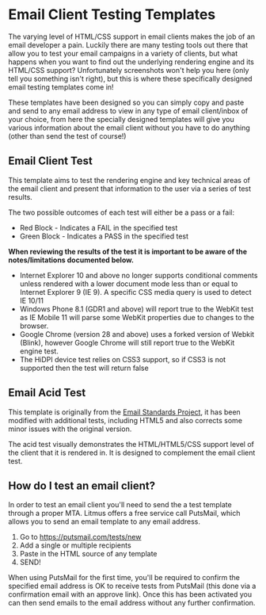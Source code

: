Email Client Testing Templates
====================

The varying level of HTML/CSS support in email clients makes the job of an email developer a pain. Luckily there are many testing tools out there that allow you to test your email campaigns in a variety of clients, but what happens when you want to find out the underlying rendering engine and its HTML/CSS support? Unfortunately screenshots won't help you here (only tell you something isn't right), but this is where these specifically designed email testing templates come in!

These templates have been designed so you can simply copy and paste and send to any email address to view in any type of email client/inbox of your choice, from here the specially designed templates will give you various information about the email client without you have to do anything (other than send the test of course!)

## Email Client Test

This template aims to test the rendering engine and key technical areas of the email client and present that information to the user via a series of test results.

The two possible outcomes of each test will either be a pass or a fail:

* Red Block - Indicates a FAIL in the specified test
* Green Block - Indicates a PASS in the specified test

**When reviewing the results of the test it is important to be aware of the notes/limitations documented below.**

* Internet Explorer 10 and above no longer supports conditional comments unless rendered with a lower document mode less than or equal to Internet Explorer 9 (IE 9). A specific CSS media query is used to detect IE 10/11
* Windows Phone 8.1 (GDR1 and above) will report true to the WebKit test as IE Mobile 11 will parse some WebKit properties due to changes to the browser.
* Google Chrome (version 28 and above) uses a forked version of Webkit (Blink), however Google Chrome will still report true to the WebKit engine test.
* The HiDPI device test relies on CSS3 support, so if CSS3 is not supported then the test will return false

## Email Acid Test

This template is originally from the [Email Standards Project](http://www.email-standards.org/acid-test), it has been modified with additional tests, including HTML5 and also corrects some minor issues with the original version.

The acid test visually demonstrates the HTML/HTML5/CSS support level of the client that it is rendered in. It is designed to complement the email client test.

## How do I test an email client?

In order to test an email client you'll need to send the a test template through a proper MTA. Litmus offers a free service call PutsMail, which allows you to send an email template to any email address.

1. Go to https://putsmail.com/tests/new
2. Add a single or multiple recipients
3. Paste in the HTML source of any template
4. SEND!

When using PutsMail for the first time, you'll be required to confirm the specified email address is OK to receive tests from PutsMail (this done via a confirmation email with an approve link). Once this has been activated you can then send emails to the email address without any further confirmation.
